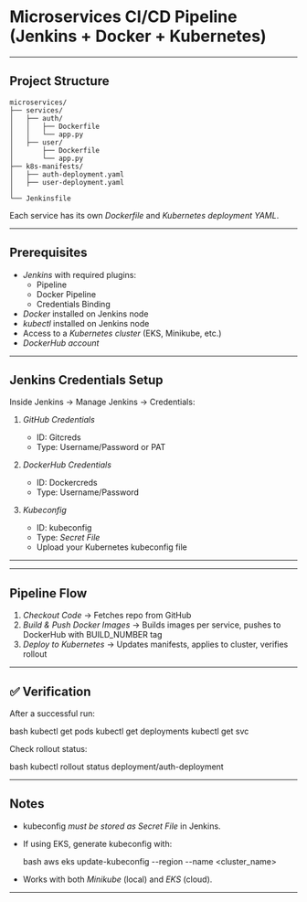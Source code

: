 # Microservices CI/CD Pipeline (Jenkins + Docker + Kubernetes)

---

## Project Structure
``` 
microservices/
├── services/
│   ├── auth/
│   │   ├── Dockerfile
│   │   └── app.py
│   ├── user/
│       ├── Dockerfile
│       └── app.py
├── k8s-manifests/
│   ├── auth-deployment.yaml
│   ├── user-deployment.yaml
│
└── Jenkinsfile
``` 

Each service has its own *Dockerfile* and *Kubernetes deployment YAML*.

---

## Prerequisites

- *Jenkins* with required plugins:
  - Pipeline
  - Docker Pipeline
  - Credentials Binding
- *Docker* installed on Jenkins node
- *kubectl* installed on Jenkins node
- Access to a *Kubernetes cluster* (EKS, Minikube, etc.)
- *DockerHub account*

---

## Jenkins Credentials Setup

Inside Jenkins → Manage Jenkins → Credentials:

1. *GitHub Credentials*  
   - ID: Gitcreds  
   - Type: Username/Password or PAT  

2. *DockerHub Credentials*  
   - ID: Dockercreds  
   - Type: Username/Password  

3. *Kubeconfig*  
   - ID: kubeconfig  
   - Type: *Secret File*  
   - Upload your Kubernetes kubeconfig file  

---


---

## Pipeline Flow

1. *Checkout Code* → Fetches repo from GitHub
2. *Build & Push Docker Images* → Builds images per service, pushes to DockerHub with BUILD_NUMBER tag
3. *Deploy to Kubernetes* → Updates manifests, applies to cluster, verifies rollout

---

## ✅ Verification

After a successful run:

bash
kubectl get pods
kubectl get deployments
kubectl get svc


Check rollout status:

bash
kubectl rollout status deployment/auth-deployment


---

## Notes

* kubeconfig *must be stored as Secret File* in Jenkins.
* If using EKS, generate kubeconfig with:

  bash
  aws eks update-kubeconfig --region <region> --name <cluster_name>
  
* Works with both *Minikube* (local) and *EKS* (cloud).

---
